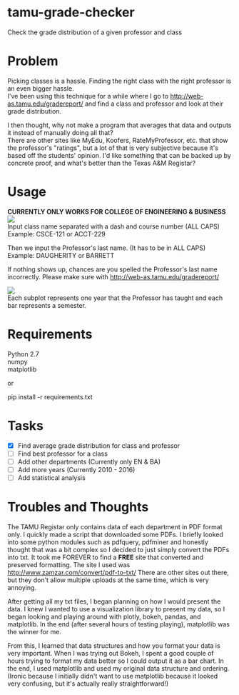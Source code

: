 # tamu-grade-checker
Check the grade distribution of a given professor and class 

# Problem
Picking classes is a hassle. Finding the right class with the right professor is an even bigger hassle.  
I've been using this technique for a while where I go to http://web-as.tamu.edu/gradereport/ and find a class and professor and look at their grade distribution.  
  
I then thought, why not make a program that averages that data and outputs it instead of manually doing all that?  
There are other sites like MyEdu, Koofers, RateMyProfessor, etc. that show the professor's "ratings", but a lot of that is very subjective because it's based off the students' opinion. I'd like something that can be backed up by concrete proof, and what's better than the Texas A&M Registar?

# Usage
**CURRENTLY ONLY WORKS FOR COLLEGE OF ENGINEERING & BUSINESS**
![](https://i.imgsafe.org/c67eb76.png)  
Input class name separated with a dash and course number (ALL CAPS)  
Example: CSCE-121 or ACCT-229  
  
Then we input the Professor's last name. (It has to be in ALL CAPS)  
Example: DAUGHERITY or BARRETT  
  
If nothing shows up, chances are you spelled the Professor's last name incorrectly. Please make sure with http://web-as.tamu.edu/gradereport/  
  
![](https://i.imgsafe.org/c61cf7c.png)  
Each subplot represents one year that the Professor has taught and each bar represents a semester.  

# Requirements  
Python 2.7  
numpy  
matplotlib  
  
or  
  
pip install -r requirements.txt  

# Tasks
- [x] Find average grade distribution for class and professor
- [ ] Find best professor for a class
- [ ] Add other departments (Currently only EN & BA)  
- [ ] Add more years (Currently 2010 - 2016)  
- [ ] Add statistical analysis  

# Troubles and Thoughts  
The TAMU Registar only contains data of each department in PDF format only. I quickly made a script that downloaded some PDFs. I briefly looked into some python modules such as pdfquery, pdfminer and honestly thought that was a bit complex so I decided to just simply convert the PDFs into txt. It took me FOREVER to find a **FREE** site that converted and preserved formatting. The site I used was http://www.zamzar.com/convert/pdf-to-txt/ There are other sites out there, but they don't allow multiple uploads at the same time, which is very annoying.  
  
After getting all my txt files, I began planning on how I would present the data. I knew I wanted to use a visualization library to present my data, so I began looking and playing around with plotly, bokeh, pandas, and matplotlib. In the end (after several hours of testing playing), matplotlib was the winner for me.  
  
From this, I learned that data structures and how you format your data is very important. When I was trying out Bokeh, I spent a good couple of hours trying to format my data better so I could output it as a bar chart. In the end, I used matplotlib and used my original data structure and ordering. (Ironic because I initially didn't want to use matplotlib because it looked very confusing, but it's actually really straightforward!)  
